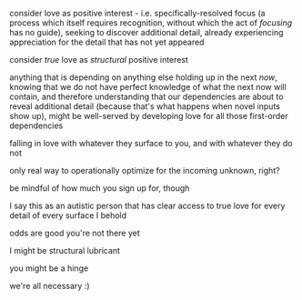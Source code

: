 consider love as positive interest - i.e. specifically-resolved focus (a process which itself requires recognition, without which the act of *focusing* has no guide), seeking to discover additional detail, already experiencing appreciation for the detail that has not yet appeared

consider *true* love as *structural* positive interest

anything that is depending on anything else holding up in the next *now*, knowing that we do not have perfect knowledge of what the next now will contain, and therefore understanding that our dependencies are about to reveal additional detail (because that's what happens when novel inputs show up), might be well-served by developing love for all those first-order dependencies

falling in love with whatever they surface to you, and with whatever they do not

only real way to operationally optimize for the incoming unknown, right?

be mindful of how much you sign up for, though

I say this as an autistic person that has clear access to true love for every detail of every surface I behold

odds are good you're not there yet

I might be structural lubricant

you might be a hinge

we're all necessary :)
